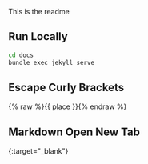 This is the readme
## Run Locally

```bash
cd docs
bundle exec jekyll serve
```

## Escape Curly Brackets

{% raw %}{{ place }}{% endraw %}

## Markdown Open New Tab

{:target="_blank"} 
